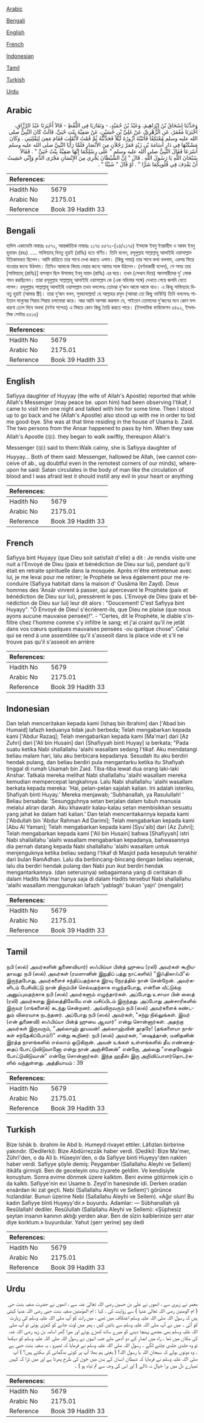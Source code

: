 [Arabic](#arabic)

[Bengali](#bengali)

[English](#english)

[French](#french)

[Indonesian](#indonesian)

[Tamil](#tamil)

[Turkish](#turkish)

[Urdu](#urdu)

## Arabic


<div dir="rtl" lang="ar" style={{fontSize:'larger',backgroundColor:'#f8f9fa',padding:20}}>
وَحَدَّثَنَا إِسْحَاقُ بْنُ إِبْرَاهِيمَ، وَعَبْدُ بْنُ حُمَيْدٍ، - وَتَقَارَبَا فِي اللَّفْظِ - قَالاَ أَخْبَرَنَا عَبْدُ الرَّزَّاقِ، أَخْبَرَنَا مَعْمَرٌ، عَنِ الزُّهْرِيِّ، عَنْ عَلِيِّ بْنِ حُسَيْنٍ، عَنْ صَفِيَّةَ بِنْتِ حُيَىٍّ، قَالَتْ كَانَ النَّبِيُّ صلى الله عليه وسلم مُعْتَكِفًا فَأَتَيْتُهُ أَزُورُهُ لَيْلاً فَحَدَّثْتُهُ ثُمَّ قُمْتُ لأَنْقَلِبَ فَقَامَ مَعِيَ لِيَقْلِبَنِي ‏.‏ وَكَانَ مَسْكَنُهَا فِي دَارِ أُسَامَةَ بْنِ زَيْدٍ فَمَرَّ رَجُلاَنِ مِنَ الأَنْصَارِ فَلَمَّا رَأَيَا النَّبِيَّ صلى الله عليه وسلم أَسْرَعَا فَقَالَ النَّبِيُّ صلى الله عليه وسلم ‏"‏ عَلَى رِسْلِكُمَا إِنَّهَا صَفِيَّةُ بِنْتُ حُيَىٍّ ‏"‏ ‏.‏ فَقَالاَ سُبْحَانَ اللَّهِ يَا رَسُولَ اللَّهِ ‏.‏ قَالَ ‏"‏ إِنَّ الشَّيْطَانَ يَجْرِي مِنَ الإِنْسَانِ مَجْرَى الدَّمِ وَإِنِّي خَشِيتُ أَنْ يَقْذِفَ فِي قُلُوبِكُمَا شَرًّا ‏"‏ ‏.‏ أَوْ قَالَ ‏"‏ شَيْئًا ‏"‏ ‏.‏
</div>
<div style={{backgroundColor:'#f8f9fa',padding:20, marginBottom: 10}}><table> <thead> <tr> <th>References:</th> <th></th> </tr> </thead> <tbody><tr><td>Hadith No</td><td>5679</td></tr><tr><td>Arabic No</td><td>2175.01</td></tr><tr><td>Reference</td><td>Book 39 Hadith 33</td></tr></tbody></table></div>

## Bengali


<div dir="ltr" lang="bn" style={{fontSize:'larger',backgroundColor:'#f8f9fa',padding:20}}>
হাদিস একাডেমি নাম্বারঃ ৫৫৭২, আন্তর্জাতিক নাম্বারঃ ২১৭৫ ৫৫৭২-(২৪/২১৭৫) ইসহাক ইবনু ইবরাহীম ও আবদ ইবনু হুমায়দ (রহঃ) ..... সাফিয়্যাহ্ বিনতু হুয়াই (রাযিঃ) হতে বর্ণিত। তিনি বলেন, রসূলুল্লাহ সাল্লাল্লাহু আলাইহি ওয়াসাল্লাম ইতিকাফরত ছিলেন। আমি রাত্রিতে তার সাথে দেখা করতে এলাম। (কিছু সময়) তার সাথে কথা বললাম, এরপর ফিরে যাওয়ার জন্যে উঠলাম। তিনিও আমাকে বিদায় দেয়ার জন্যে আমার সঙ্গে উঠলেন। (বর্ণনাকারী বলেন), সে সময় তার [সাফিয়্যাহ্ (রাযিঃ)] বাসস্থান ছিল উসামাহ্ ইবনু যায়দ (রাযিঃ) এর ঘরে। তখন (সেখান দিয়ে) আনসারীদের দু’ লোক গমন করছিলেন। তারা রসূলুল্লাহ সাল্লাল্লাহু আলাইহি ওয়াসাল্লাম কে (এক মহিলার সঙ্গে) দেখতে পেয়ে জলদি যেতে লাগল। রসূলুল্লাহ সাল্লাল্লাহু আলাইহি ওয়াসাল্লাম তখন বললেনঃ তোমরা দু'জন আস্তে আস্তে যাও। এ কিন্তু সাফিয়্যাহ বিনতু হুয়াই (আমার স্ত্রী)। তারা দু’জন বলল, সুবহানাল্লাহ! হে আল্লাহর রসূল (আমরা তো কিছু ভাবিনি) তিনি বললেনঃ শাইতান মানুষের শিরায় শিরায় চলাফেরা করে। আর আমি আশঙ্কা করলাম যে, শাইতান তোমাদের দু'জনের মনে কোন মন্দ ধারণা ঢেলে দিবে অথবা (বর্ণনা সন্দেহ) এ বিষয়ে কোন কিছু তৈরি করতে পারে। (ইসলামিক ফাউন্ডেশন ৫৪৯২, ইসলামিক সেন্টার ৫৫১৬)
</div>
<div style={{backgroundColor:'#f8f9fa',padding:20, marginBottom: 10}}><table> <thead> <tr> <th>References:</th> <th></th> </tr> </thead> <tbody><tr><td>Hadith No</td><td>5679</td></tr><tr><td>Arabic No</td><td>2175.01</td></tr><tr><td>Reference</td><td>Book 39 Hadith 33</td></tr></tbody></table></div>

## English


<div dir="ltr" lang="en" style={{fontSize:'larger',backgroundColor:'#f8f9fa',padding:20}}>
Safiyya daughter of Huyyay (the wife of Allah's Apostle) reported that while Allah's Messenger (may peace be. upon him) had been observing I'tikaf, I came to visit him one night and talked with him for some time. Then I stood up to go back and he (Allah's Apostle) also stood up with me in order to bid me good-bye. She was at that time residing in the house of Usama b. Zaid. The two persons from the Ansar happened to pass by him. When they saw Allah's Apostle (ﷺ). they began to walk swiftly, thereupon Allah's Messenger (ﷺ) said to them:Walk calmy, she is Safiyya daughter of Huyyay... Both of them said: Messenger, hallowed be Allah, (we cannot conceive of ab., ug doubtful even in the remotest corners of our minds), whereupon he said: Satan circulates in the body of man like the circulation of blood and I was afraid lest it should instill any evil in your heart or anything
</div>
<div style={{backgroundColor:'#f8f9fa',padding:20, marginBottom: 10}}><table> <thead> <tr> <th>References:</th> <th></th> </tr> </thead> <tbody><tr><td>Hadith No</td><td>5679</td></tr><tr><td>Arabic No</td><td>2175.01</td></tr><tr><td>Reference</td><td>Book 39 Hadith 33</td></tr></tbody></table></div>

## French


<div dir="ltr" lang="fr" style={{fontSize:'larger',backgroundColor:'#f8f9fa',padding:20}}>
Safiyya bint Huyayy (que Dieu soit satisfait d'elle) a dit : Je rendis visite une nuit a l'Envoyé de Dieu (paix et bénédiction de Dieu sur lui), pendant qu'il était en retraite spirituelle dans la mosquée. Après m'être entretenue avec lui, je me levai pour me retirer; le Prophète se leva également pour me reconduire (Safiyya habitait dans la maison d' Ousâma Ibn Zayd). Deux hommes des 'Ansâr vinrent à passer, qui apercevant le Prophète (paix et bénédiction de Dieu sur lui), pressèrent le pas. L'Envoyé de Dieu (paix et bénédiction de Dieu sur lui) leur dit alors : "Doucement! C'est Safiyya bint Huyayy". "Ô Envoyé de Dieu! s'écrièrent-ils, que Dieu ne plaise (que nous ayons aucune mauvaise pensée)!". - "Certes, dit le Prophète, le diable s'infiltre chez l'homme comme s'y infiltre le sang; et j'ai craint qu'il ne jetât dans vos cœurs quelques mauvaises pensées -ou quelque chose". Celui qui se rend à une assemblée qu'il s'asseoit dans la place vide et s'il ne trouve pas qu'il s'asseoit en arrière
</div>
<div style={{backgroundColor:'#f8f9fa',padding:20, marginBottom: 10}}><table> <thead> <tr> <th>References:</th> <th></th> </tr> </thead> <tbody><tr><td>Hadith No</td><td>5679</td></tr><tr><td>Arabic No</td><td>2175.01</td></tr><tr><td>Reference</td><td>Book 39 Hadith 33</td></tr></tbody></table></div>

## Indonesian


<div dir="ltr" lang="id" style={{fontSize:'larger',backgroundColor:'#f8f9fa',padding:20}}>
Dan telah menceritakan kepada kami [Ishaq bin Ibrahim] dan ['Abad bin Humaid] lafazh keduanya tidak jauh berbeda; Telah mengabarkan kepada kami ['Abdur Razaq]; Telah mengabarkan kepada kami [Ma'mar] dari [Az Zuhri] dari ['Ali bin Husain] dari [Shafiyyah binti Huyay] ia berkata; "Pada suatu ketika Nabi shallallahu 'alaihi wasallam sedang I'tikaf. Aku mendatangi beliau malam hari, lalu aku berbicara kepadanya. Sesudah itu aku berdiri hendak pulang, dan beliau berdiri pula mengantarku ketika itu Shafiyah tinggal di rumah Usamah bin Zaid. Tiba-tiba lewat dua orang laki-laki Anshar. Tatkala mereka melihat Nabi shallallahu 'alaihi wasallam mereka kemudian mempercepat langkahnya. Lalu Nabi shallallahu 'alaihi wasallam berkata kepada mereka: 'Hai, pelan-pelan sajalah kalian. Ini adalah isteriku, Shafiyah binti Huyay.' Mereka menjawab; 'Subhanallah, ya Rasulullah! ' Beliau bersabda: 'Sesungguhnya setan berjalan dalam tubuh manusia melalui aliran darah. Aku khawatir kalau-kalau setan membisikkan sesuatu yang jahat ke dalam hati kalian.' Dan telah menceritakannya kepada kami ['Abdullah bin 'Abdur Rahman Ad Darimi]; Telah mengabarkan kepada kami [Abu Al Yaman]; Telah mengabarkan kepada kami [Syu'aib] dari [Az Zuhri]; Telah mengabarkan kepada kami ['Ali bin Husain] bahwa [Shafiyyah] istri Nabi shallallahu 'alaihi wasallam mengabarkan kepadanya, bahwasannya dia pernah datang kepada Nabi shallallahu 'alaihi wasallam untuk menjenguknya ketika beliau sedang I'tikaf di Masjid pada kesepuluh terakhir dari bulan RamAdhan. Lalu dia berbincang-bincang dengan beliau sejenak, lalu dia berdiri hendak pulang dan Nabi pun ikut berdiri hendak mengantarkannya. (dan seterusnya) sebagaimana yang di ceritakan di dalam Hadits Ma'mar hanya saja di dalam Hadits tersebut Nabi shallallahu 'alaihi wasallam menggunakan lafazh 'yablagh' bukan 'yajri' (mengalir)
</div>
<div style={{backgroundColor:'#f8f9fa',padding:20, marginBottom: 10}}><table> <thead> <tr> <th>References:</th> <th></th> </tr> </thead> <tbody><tr><td>Hadith No</td><td>5679</td></tr><tr><td>Arabic No</td><td>2175.01</td></tr><tr><td>Reference</td><td>Book 39 Hadith 33</td></tr></tbody></table></div>

## Tamil


<div dir="ltr" lang="ta" style={{fontSize:'larger',backgroundColor:'#f8f9fa',padding:20}}>
நபி (ஸல்) அவர்களின் துணைவியார்) ஸஃபிய்யா பின்த் ஹுயை (ரலி) அவர்கள் கூறியதாவது: நபி (ஸல்) அவர்கள் (ரமளானின் இறுதிப் பத்து நாட்களில்) "இஃதிகாஃபி"ல் இருந்தபோது, அவர்களைச் சந்திப்பதற்காக இரவு நேரத்தில் நான் சென்றேன். அவர்களிடம் பேசிவிட்டு நான் திரும்பிச் செல்வதற்காக எழுந்தபோது, என்னை வீட்டுக்கு அனுப்புவதற்காக நபி (ஸல்) அவர்களும் எழுந்தார்கள். அப்போது உசாமா பின் ஸைத் (ரலி) அவர்களது இல்லத்திலேயே என் வசிப்பிடம் இருந்தது. அப்போது அன்சாரிகளில் இருவர் (எங்களைக்) கடந்து சென்றனர். அவ்விருவரும் நபி (ஸல்) அவர்களைக் கண்டதும் விரைவாக நடந்தனர். அப்போது நபி (ஸல்) அவர்கள், "சற்று நில்லுங்கள். இவர் (என் துணைவி) ஸஃபிய்யா பின்த் ஹுயை ஆவார்" என்று சொன்னார்கள். அதற்கு அவர்கள் இருவரும், "அல்லாஹ் தூயவன்! அல்லாஹ்வின் தூதரே! (தங்களையா நாங்கள் சந்தேகிப்போம்!)" என்று கூறினர். நபி (ஸல்) அவர்கள், "ஷைத்தான், மனிதனின் இரத்த நாளங்களில் எல்லாம் ஓடுகிறான். அவன் உங்கள் உள்ளங்களில் தீய எண்ணத்தைப் போட்டுவிடுவானோ என்று நான் அஞ்சினேன்" என்றோ, அல்லது "எதையேனும் போட்டுவிடுவான்" என்றோ சொன்னார்கள். இந்த ஹதீஸ் இரு அறிவிப்பாளர்தொடர்களில் வந்துள்ளது. அத்தியாயம் : 39
</div>
<div style={{backgroundColor:'#f8f9fa',padding:20, marginBottom: 10}}><table> <thead> <tr> <th>References:</th> <th></th> </tr> </thead> <tbody><tr><td>Hadith No</td><td>5679</td></tr><tr><td>Arabic No</td><td>2175.01</td></tr><tr><td>Reference</td><td>Book 39 Hadith 33</td></tr></tbody></table></div>

## Turkish


<div dir="ltr" lang="tr" style={{fontSize:'larger',backgroundColor:'#f8f9fa',padding:20}}>
Bize Ishâk b. ibrahim ile Abd b. Humeyd rivayet ettiler. Lâfızları birbirine yakındır. (Dedilerki): Bize Abdürrezzâk haber verdi. (Dediki): Bize Ma'mer, Zührî'den, o da Ali b. Hüseyin'den, o da Safiyye binti Huyeyy'den naklen haber verdi. Safiyye şöyle demiş: Peygamber (Sallallahu Aleyhi ve Sellem) itikâfa girmişti. Ben de geceleyin onu ziyarete geldim. Ve kendisiyle konuştum. Sonra evime dönmek üzere kalktım. Beni evime götürmek için o da kalktı. Safiyye'nin evi Usame b. Zeyd'in hanesinde idi. Derken oradan ensârdan iki zat geçti. Nebi (Sallallahu Aleyhi ve Sellem)'i görünce hızlandılar. Bunun üzerine Nebi (Sallallahu Aleyhi ve Sellem). «Ağır olun! Bu kadın Safiyye bînti Huyeyy'dir.» buyurdu. Adamlar: — Sübhanallah yâ Resûlallah! dediler. Resûlullah (Sallallahu Aleyhi ve Sellem): «Şüphesiz şeytan insanın kanının aktığı yerden akar. Ben de sîzin kalblerinize şerr atar diye korktum.» buyurdular. Yahut (şerr yerine) şey dedi
</div>
<div style={{backgroundColor:'#f8f9fa',padding:20, marginBottom: 10}}><table> <thead> <tr> <th>References:</th> <th></th> </tr> </thead> <tbody><tr><td>Hadith No</td><td>5679</td></tr><tr><td>Arabic No</td><td>2175.01</td></tr><tr><td>Reference</td><td>Book 39 Hadith 33</td></tr></tbody></table></div>

## Urdu


<div dir="rtl" lang="ur" style={{fontSize:'larger',backgroundColor:'#f8f9fa',padding:20}}>
معمر نے زہری سے ، انھوں نے علی بن حسین رضی اللہ تعالیٰ عنہ سے ، انھوں نے حضرت صفیہ بنت حی ( ام الومنین رضی اللہ تعالیٰ عنہا ) سے روایت کی ، کہا : ام المؤمنین صفیہ بنت حیی رضی اللہ عنہا کہتی ہیں کہ رسول اللہ صلی اللہ علیہ وسلم اعتکاف میں تھے ، میں رات کو آپ صلی اللہ علیہ وسلم کی زیارت کو آئی ۔ میں نے آپ صلی اللہ علیہ وسلم سے باتیں کیں ، پھر میں لوٹ جانے کو کھڑی ہوئی تو آپ صلی اللہ علیہ وسلم بھی مجھے پہنچا دینے کو میرے ساتھ کھڑے ہوئے اور میرا گھر اسامہ بن زید رضی اللہ عنہ کی مکان میں تھا ۔ راہ میں انصار کے دو آدمی ملے جب انہوں نے رسول اللہ صلی اللہ علیہ وسلم کو دیکھا تو وہ جلدی جلدی چلنے لگے ۔ رسول اللہ صلی اللہ علیہ وسلم نے فرمایا کہ ٹھہرو ، یہ صفیہ بنت حیی ہے ۔ وہ دونوں بولے کہ سبحان اللہ یا رسول اللہ! ( یعنی ہم بھلا آپ پر کوئی بدگمانی کر سکتے ہیں؟ ) آپ صلی اللہ علیہ وسلم نے فرمایا کہ شیطان انسان کے بدن میں خون کی طرح پھرتا ہے اور میں ڈرا کہ کہیں تمہارے دل میں برا خیال نہ ڈالے ( اور اس کی وجہ سے تم تباہ ہو ) ۔
</div>
<div style={{backgroundColor:'#f8f9fa',padding:20, marginBottom: 10}}><table> <thead> <tr> <th>References:</th> <th></th> </tr> </thead> <tbody><tr><td>Hadith No</td><td>5679</td></tr><tr><td>Arabic No</td><td>2175.01</td></tr><tr><td>Reference</td><td>Book 39 Hadith 33</td></tr></tbody></table></div>